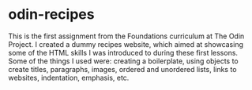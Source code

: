 # odin-recipes
This is the first assignment from the Foundations curriculum at The Odin Project. I created a dummy recipes website, which aimed at showcasing some of the HTML skills I was introduced to during these first lessons. Some of the things I used were: creating a boilerplate, using objects to create titles, paragraphs, images, ordered and unordered lists, links to websites, indentation, emphasis, etc. 
